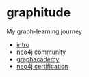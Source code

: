 # graphitude
My graph-learning journey

+ [intro](./intro/README.md)
+ [neo4j community](https://community.neo4j.com/)
+ [graphacademy](https://neo4j.com/graphacademy/)
+ [neo4j certification](https://neo4j.com/graphacademy/neo4j-certification/)

